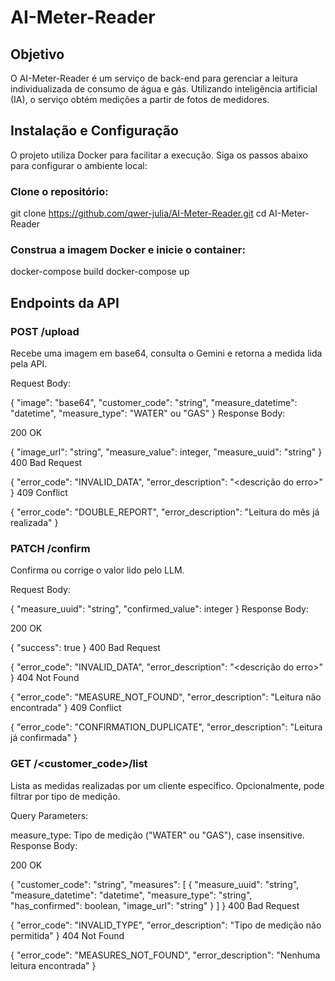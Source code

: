 # AI-Meter-Reader
## Objetivo
O AI-Meter-Reader é um serviço de back-end para gerenciar a leitura individualizada de consumo de água e gás. Utilizando inteligência artificial (IA), o serviço obtém medições a partir de fotos de medidores.

## Instalação e Configuração
O projeto utiliza Docker para facilitar a execução. Siga os passos abaixo para configurar o ambiente local:

### Clone o repositório:



git clone https://github.com/qwer-julia/AI-Meter-Reader.git
cd AI-Meter-Reader
### Construa a imagem Docker e inicie o container:



docker-compose build
docker-compose up
## Endpoints da API
### POST /upload
Recebe uma imagem em base64, consulta o Gemini e retorna a medida lida pela API.

Request Body:



{
  "image": "base64",
  "customer_code": "string",
  "measure_datetime": "datetime",
  "measure_type": "WATER" ou "GAS"
}
Response Body:

200 OK



{
  "image_url": "string",
  "measure_value": integer,
  "measure_uuid": "string"
}
400 Bad Request



{
  "error_code": "INVALID_DATA",
  "error_description": "<descrição do erro>"
}
409 Conflict



{
  "error_code": "DOUBLE_REPORT",
  "error_description": "Leitura do mês já realizada"
}
### PATCH /confirm
Confirma ou corrige o valor lido pelo LLM.

Request Body:



{
  "measure_uuid": "string",
  "confirmed_value": integer
}
Response Body:

200 OK



{
  "success": true
}
400 Bad Request



{
  "error_code": "INVALID_DATA",
  "error_description": "<descrição do erro>"
}
404 Not Found



{
  "error_code": "MEASURE_NOT_FOUND",
  "error_description": "Leitura não encontrada"
}
409 Conflict



{
  "error_code": "CONFIRMATION_DUPLICATE",
  "error_description": "Leitura já confirmada"
}
### GET /<customer_code>/list
Lista as medidas realizadas por um cliente específico. Opcionalmente, pode filtrar por tipo de medição.

Query Parameters:

measure_type: Tipo de medição ("WATER" ou "GAS"), case insensitive.
Response Body:

200 OK



{
  "customer_code": "string",
  "measures": [
    {
      "measure_uuid": "string",
      "measure_datetime": "datetime",
      "measure_type": "string",
      "has_confirmed": boolean,
      "image_url": "string"
    }
  ]
}
400 Bad Request



{
  "error_code": "INVALID_TYPE",
  "error_description": "Tipo de medição não permitida"
}
404 Not Found



{
  "error_code": "MEASURES_NOT_FOUND",
  "error_description": "Nenhuma leitura encontrada"
}